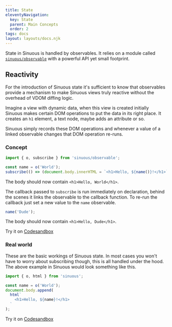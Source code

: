 ```yaml
---
title: State
eleventyNavigation:
  key: State
  parent: Main Concepts
  order: 2
tags: docs
layout: layouts/docs.njk
---
```


State in Sinuous is handled by observables. It relies on a module called [`sinuous/observable`](https://github.com/luwes/sinuous/tree/master/packages/sinuous/observable) with a powerful API yet small footprint.

## Reactivity

For the introduction of Sinuous state it's sufficient to know that observables provide a mechanism to make Sinuous views truly reactive without the overhead of VDOM diffing logic.

Imagine a view with dynamic data, when this view is created initially Sinuous makes certain DOM operations to put the data in its right place. It creates an `h1` element, a text node, maybe adds an attribute or so.

Sinuous simply records these DOM operations and whenever a value of a linked observable changes that DOM operation re-runs.

### Concept

```js
import { o, subscribe } from 'sinuous/observable';

const name = o('World');
subscribe(() => (document.body.innerHTML = `<h1>Hello, ${name()}!</h1>`));
```

The body should now contain `<h1>Hello, World</h1>`.

The callback passed to `subscribe` is run immediately on declaration, behind the scenes it links the observable to the callback function. To re-run the callback just set a new value to the `name` observable.

```js
name('Dude');
```

The body should now contain `<h1>Hello, Dude</h1>`.

Try it on [Codesandbox](https://codesandbox.io/s/sinuous-observable-t9h7z)

### Real world

These are the basic workings of Sinuous state. In most cases you won't have to worry about subscribing though, this is all handled under the hood. The above example in Sinuous would look something like this.

```js
import { o, html } from 'sinuous';

const name = o('World');
document.body.append(
  html`
    <h1>Hello, ${name}!</h1>
  `
);
```

Try it on [Codesandbox](https://codesandbox.io/s/sinuous-observable-542fl)
